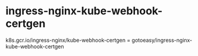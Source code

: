 # ingress-nginx-kube-webhook-certgen
k8s.gcr.io/ingress-nginx/kube-webhook-certgen = gotoeasy/ingress-nginx-kube-webhook-certgen

